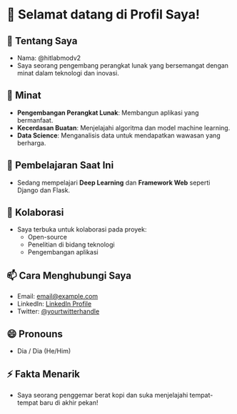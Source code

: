 # 👋 Selamat datang di Profil Saya!

## 👤 Tentang Saya
- Nama: @hitlabmodv2
- Saya seorang pengembang perangkat lunak yang bersemangat dengan minat dalam teknologi dan inovasi.

## 👀 Minat
- **Pengembangan Perangkat Lunak**: Membangun aplikasi yang bermanfaat.
- **Kecerdasan Buatan**: Menjelajahi algoritma dan model machine learning.
- **Data Science**: Menganalisis data untuk mendapatkan wawasan yang berharga.

## 🌱 Pembelajaran Saat Ini
- Sedang mempelajari **Deep Learning** dan **Framework Web** seperti Django dan Flask.

## 💞️ Kolaborasi
- Saya terbuka untuk kolaborasi pada proyek:
  - Open-source
  - Penelitian di bidang teknologi
  - Pengembangan aplikasi

## 📫 Cara Menghubungi Saya
- Email: [email@example.com](mailto:email@example.com)
- LinkedIn: [LinkedIn Profile](https://www.linkedin.com/in/yourprofile)
- Twitter: [@yourtwitterhandle](https://twitter.com/yourtwitterhandle)

## 😄 Pronouns
- Dia / Dia (He/Him)

## ⚡ Fakta Menarik
- Saya seorang penggemar berat kopi dan suka menjelajahi tempat-tempat baru di akhir pekan!
